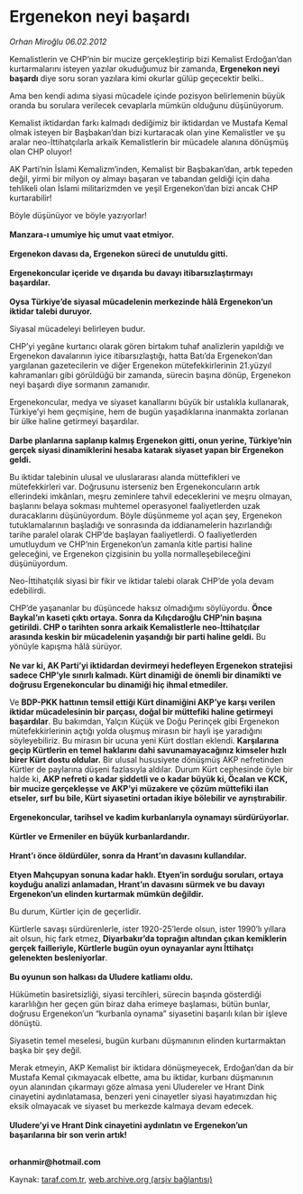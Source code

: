 # Ergenekon neyi başardı

*Orhan Miroğlu 06.02.2012*

<div class="yazi"><p>Kemalistlerin ve CHP’nin bir mucize gerçekleştirip bizi Kemalist Erdoğan’dan kurtarmalarını isteyen yazılar okuduğumuz bir zamanda, <b>Ergenekon neyi başardı</b> diye soru soran yazılara kimi okurlar gülüp geçecektir belki..</p>
<p>Ama ben kendi adıma siyasi mücadele içinde pozisyon belirlemenin büyük oranda bu sorulara verilecek cevaplarla mümkün olduğunu düşünüyorum.</p>
<p>Kemalist iktidardan farkı kalmadı dediğimiz bir iktidardan ve Mustafa Kemal olmak isteyen bir Başbakan’dan bizi kurtaracak olan yine Kemalistler ve şu aralar neo-İttihatçılarla arkaik Kemalistlerin bir mücadele alanına dönüşmüş olan CHP oluyor! </p>
<p>AK Parti’nin İslami Kemalizm’inden, Kemalist bir Başbakan’dan, artık tepeden değil, yirmi bir milyon oy almayı başaran ve tabandan geldiği için daha tehlikeli olan İslami militarizmden ve yeşil Ergenekon’dan bizi ancak CHP kurtarabilir!</p>
<p>Böyle düşünüyor ve böyle yazıyorlar!<br/><br/><b>Manzara-ı umumiye hiç umut vaat etmiyor.<br/><br/></b><b>Ergenekon davası da, Ergenekon süreci de unutuldu gitti.<br/><br/></b><b>Ergenekoncular içeride ve dışarıda bu davayı itibarsızlaştırmayı başardılar.<br/><br/></b><b>Oysa Türkiye’de siyasal mücadelenin merkezinde hâlâ Ergenekon’un iktidar talebi duruyor.</b></p>
<p>Siyasal mücadeleyi belirleyen budur.</p>
<p>CHP’yi yegâne kurtarıcı olarak gören birtakım tuhaf analizlerin yapıldığı ve Ergenekon davalarının iyice itibarsızlaştığı, hatta Batı’da Ergenekon’dan yargılanan gazetecilerin ve diğer Ergenekon mütefekkirlerinin 21.yüzyıl kahramanları gibi görüldüğü bir zamanda, sürecin başına dönüp, Ergenekon neyi başardı diye sormanın zamanıdır.</p>
<p>Ergenekoncular, medya ve siyaset kanallarını büyük bir ustalıkla kullanarak, Türkiye’yi hem geçmişine, hem de bugün yaşadıklarına inanmakta zorlanan bir ülke haline getirmeyi başardılar.<br/><br/><b>Darbe planlarına saplanıp kalmış Ergenekon gitti, onun yerine, Türkiye’nin gerçek siyasi dinamiklerini hesaba katarak siyaset yapan bir Ergenekon geldi. </b></p>
<p>Bu iktidar talebinin ulusal ve uluslararası alanda müttefikleri ve mütefekkirleri var. Doğrusunu isterseniz ben Ergenekoncuların artık ellerindeki imkânları, meşru zeminlere tahvil edeceklerini ve meşru olmayan, başlarını belaya sokması muhtemel operasyonel faaliyetlerden uzak duracaklarını düşünüyordum. Böyle düşünmeme yol açan şey, Ergenekon tutuklamalarının başladığı ve sonrasında da iddianamelerin hazırlandığı tarihe paralel olarak CHP’de başlayan faaliyetlerdi. O faaliyetlerden umutluydum ve CHP’nin Ergenekon’un zamanla kitle partisi haline geleceğini, ve Ergenekon çizgisinin bu yolla normalleşebileceğini düşünüyordum.</p>
<p>Neo-İttihatçılık siyasi bir fikir ve iktidar talebi olarak CHP’de yola devam edebilirdi.</p>
<p>CHP’de yaşananlar bu düşüncede haksız olmadığımı söylüyordu. <b>Önce Baykal’ın kaseti çıktı ortaya. Sonra da Kılıçdaroğlu CHP’nin başına getirildi. CHP o tarihten sonra arkaik Kemalistlerle neo-İttihatçılar arasında keskin bir mücadelenin yaşandığı bir parti haline geldi.</b> Bu yönüyle kapışma hâlâ sürüyor.<br/><br/><b>Ne var ki, AK Parti’yi iktidardan devirmeyi hedefleyen Ergenekon stratejisi sadece CHP’yle sınırlı kalmadı. Kürt dinamiği de önemli bir dinamikti ve doğrusu Ergenekoncular bu dinamiği hiç ihmal etmediler.</b></p>
<p>Ve <b>BDP-PKK hattının temsil ettiği Kürt dinamiğini AKP’ye karşı verilen iktidar mücadelesinin bir parçası, doğal bir müttefiki haline getirmeyi başardılar</b>. Bu bakımdan, Yalçın Küçük ve Doğu Perinçek gibi Ergenekon mütefekkirlerinin açtığı yolda oluşmuş mirasın bir hayli işe yaradığını söyleyebiliriz. Bu mirasın bir ucuna yeni Kürt dostları eklendi. <b>Karşılarına geçip Kürtlerin en temel haklarını dahi savunamayacağınız kimseler hızlı birer Kürt dostu oldular.</b> Bir ulusal hususiyete dönüşmüş AKP nefretinden Kürtler de paylarına düşeni fazlasıyla aldılar. Durum Kürt cephesinde öyle bir halde ki, <b>AKP nefreti o kadar şiddetli ve o kadar büyük ki, Öcalan ve KCK, bir mucize gerçekleşse ve AKP’yi müzakere ve çözüm müttefiki ilan etseler, sırf bu bile, Kürt siyasetini ortadan ikiye bölebilir ve ayrıştırabilir</b>.<br/><br/><b>Ergenekoncular, tarihsel ve kadim kurbanlarıyla oynamayı sürdürüyorlar.<br/><br/></b><b>Kürtler ve Ermeniler en büyük kurbanlardandır.<br/><br/></b><b>Hrant’ı önce öldürdüler, sonra da Hrant’ın davasını kullandılar.<br/><br/></b><b>Etyen Mahçupyan sonuna kadar haklı. Etyen’in sorduğu soruları, ortaya koyduğu analizi anlamadan, Hrant’ın davasını sürmek ve bu davayı Ergenekon’un elinden kurtarmak mümkün değildir.</b></p>
<p>Bu durum, Kürtler için de geçerlidir.</p>
<p>Kürtlerle savaşı sürdürenlerle, ister 1920-25’lerde olsun, ister 1990’lı yıllara ait olsun, hiç fark etmez, <b>Diyarbakır’da toprağın altından çıkan kemiklerin gerçek failleriyle, Kürtlerle bugün oyun oynayanlar aynı İttihatçı gelenekten besleniyorlar</b>.<br/><br/><b>Bu oyunun son halkası da Uludere katliamı oldu.</b></p>
<p>Hükümetin basiretsizliği, siyasi tercihleri, sürecin başında gösterdiği kararlılığın her geçen gün biraz daha erimeye başlaması, bütün bunlar, doğrusu Ergenekon’un “kurbanla oynama” siyasetini başarılı kılan bir işleve dönüştü. </p>
<p>Siyasetin temel meselesi, bugün kurbanı düşmanının elinden kurtarmaktan başka bir şey değil.</p>
<p>Merak etmeyin, AKP Kemalist bir iktidara dönüşmeyecek, Erdoğan’dan da bir Mustafa Kemal çıkmayacak elbette, ama bu iktidar, kurbanı düşmanının oyun alanından çıkarmayı göze almasa yeni Uludereler ve Hrant Dink cinayetini aydınlatamasa, benzeri yeni cinayetler siyasi hayatımızdan hiç eksik olmayacak ve siyaset bu merkezde kalmaya devam edecek.<br/><br/><b>Uludere’yi ve Hrant Dink cinayetini aydınlatın ve Ergenekon’un başarılarına bir son verin artık!</b></p>
<p><b><br/>orhanmir@hotmail.com</b></p>
</div>

Kaynak: [taraf.com.tr](http://www.taraf.com.tr/orhan-miroglu/makale-ergenekon-neyi-basardi.htm), [web.archive.org (arşiv bağlantısı)](http://web.archive.org/web/20130721142953/http://www.taraf.com.tr/orhan-miroglu/makale-ergenekon-neyi-basardi.htm)
